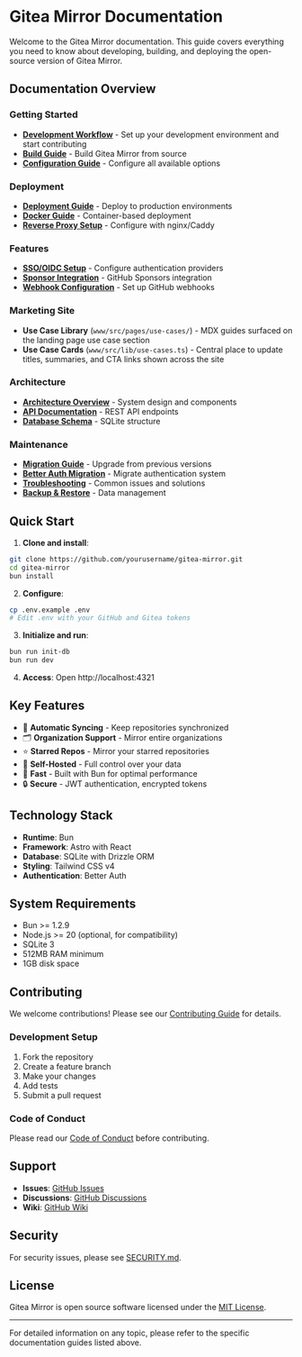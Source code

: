 # Gitea Mirror Documentation

Welcome to the Gitea Mirror documentation. This guide covers everything you need to know about developing, building, and deploying the open-source version of Gitea Mirror.

## Documentation Overview

### Getting Started

- **[Development Workflow](./DEVELOPMENT_WORKFLOW.md)** - Set up your development environment and start contributing
- **[Build Guide](./BUILD_GUIDE.md)** - Build Gitea Mirror from source
- **[Configuration Guide](./CONFIGURATION.md)** - Configure all available options

### Deployment

- **[Deployment Guide](./DEPLOYMENT.md)** - Deploy to production environments
- **[Docker Guide](./DOCKER.md)** - Container-based deployment
- **[Reverse Proxy Setup](./REVERSE_PROXY.md)** - Configure with nginx/Caddy

### Features

- **[SSO/OIDC Setup](./SSO-OIDC-SETUP.md)** - Configure authentication providers
- **[Sponsor Integration](./SPONSOR_INTEGRATION.md)** - GitHub Sponsors integration
- **[Webhook Configuration](./WEBHOOKS.md)** - Set up GitHub webhooks

### Marketing Site

- **Use Case Library** (`www/src/pages/use-cases/`) - MDX guides surfaced on the landing page use case section
- **Use Case Cards** (`www/src/lib/use-cases.ts`) - Central place to update titles, summaries, and CTA links shown across the site

### Architecture

- **[Architecture Overview](./ARCHITECTURE.md)** - System design and components
- **[API Documentation](./API.md)** - REST API endpoints
- **[Database Schema](./DATABASE.md)** - SQLite structure

### Maintenance

- **[Migration Guide](../MIGRATION_GUIDE.md)** - Upgrade from previous versions
- **[Better Auth Migration](./BETTER_AUTH_MIGRATION.md)** - Migrate authentication system
- **[Troubleshooting](./TROUBLESHOOTING.md)** - Common issues and solutions
- **[Backup & Restore](./BACKUP.md)** - Data management

## Quick Start

1. **Clone and install**:
```bash
git clone https://github.com/yourusername/gitea-mirror.git
cd gitea-mirror
bun install
```

2. **Configure**:
```bash
cp .env.example .env
# Edit .env with your GitHub and Gitea tokens
```

3. **Initialize and run**:
```bash
bun run init-db
bun run dev
```

4. **Access**: Open http://localhost:4321

## Key Features

- 🔄 **Automatic Syncing** - Keep repositories synchronized
- 🗂️ **Organization Support** - Mirror entire organizations
- ⭐ **Starred Repos** - Mirror your starred repositories
- 🔐 **Self-Hosted** - Full control over your data
- 🚀 **Fast** - Built with Bun for optimal performance
- 🔒 **Secure** - JWT authentication, encrypted tokens

## Technology Stack

- **Runtime**: Bun
- **Framework**: Astro with React
- **Database**: SQLite with Drizzle ORM
- **Styling**: Tailwind CSS v4
- **Authentication**: Better Auth

## System Requirements

- Bun >= 1.2.9
- Node.js >= 20 (optional, for compatibility)
- SQLite 3
- 512MB RAM minimum
- 1GB disk space

## Contributing

We welcome contributions! Please see our [Contributing Guide](../CONTRIBUTING.md) for details.

### Development Setup

1. Fork the repository
2. Create a feature branch
3. Make your changes
4. Add tests
5. Submit a pull request

### Code of Conduct

Please read our [Code of Conduct](../CODE_OF_CONDUCT.md) before contributing.

## Support

- **Issues**: [GitHub Issues](https://github.com/yourusername/gitea-mirror/issues)
- **Discussions**: [GitHub Discussions](https://github.com/yourusername/gitea-mirror/discussions)
- **Wiki**: [GitHub Wiki](https://github.com/yourusername/gitea-mirror/wiki)

## Security

For security issues, please see [SECURITY.md](../SECURITY.md).

## License

Gitea Mirror is open source software licensed under the [MIT License](../LICENSE).

---

For detailed information on any topic, please refer to the specific documentation guides listed above.
